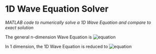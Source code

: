 # 1D Wave Equation Solver

*MATLAB code to numerically solve a 1D Wave Equation and compare to exact solution*

The general n-dimension Wave Equation is ![equation](https://latex.codecogs.com/svg.image?\frac{\partial&space;^2&space;u}{\partial&space;t^2}&space;=&space;a^2&space;\nabla^2&space;u)

In 1 dimension, the 1D Wave Equation is reduced to ![equation](https://latex.codecogs.com/svg.image?%5Cfrac%7B%5Cpartial%20%5E2%20u%7D%7B%5Cpartial%20t%5E2%7D%20=%20a%5E2%20%5Cfrac%7B%5Cpartial%20%5E2%20u%7D%7B%5Cpartial%20x%5E2%7D)

